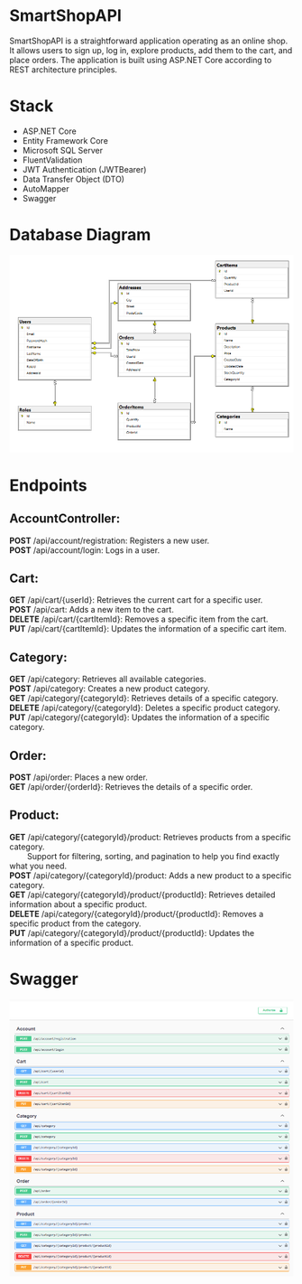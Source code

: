 # SmartShopAPI
SmartShopAPI is a straightforward application operating as an online shop. It allows users to sign up, log in, explore products, add them to the cart, and place orders. The application is built using ASP.NET Core according to REST architecture principles.

# Stack

* ASP.NET Core  
* Entity Framework Core  
* Microsoft SQL Server  
* FluentValidation  
* JWT Authentication (JWTBearer)  
* Data Transfer Object (DTO)  
* AutoMapper  
* Swagger  

# Database Diagram  
![DatabaseScheme](scheme.png)

# Endpoints

## AccountController:  
**POST** /api/account/registration: Registers a new user.  
**POST** /api/account/login: Logs in a user.  

## Cart:  
**GET** /api/cart/{userId}: Retrieves the current cart for a specific user.  
**POST** /api/cart: Adds a new item to the cart.  
**DELETE** /api/cart/{cartItemId}: Removes a specific item from the cart.  
**PUT** /api/cart/{cartItemId}: Updates the information of a specific cart item.  

## Category:  
**GET** /api/category: Retrieves all available categories.  
**POST** /api/category: Creates a new product category.  
**GET** /api/category/{categoryId}: Retrieves details of a specific category.  
**DELETE** /api/category/{categoryId}: Deletes a specific product category.  
**PUT** /api/category/{categoryId}: Updates the information of a specific category.  

## Order:  
**POST** /api/order: Places a new order.  
**GET** /api/order/{orderId}: Retrieves the details of a specific order.  

## Product:  
**GET** /api/category/{categoryId}/product: Retrieves products from a specific category.  
&nbsp;&nbsp;&nbsp;&nbsp;&nbsp;&nbsp;&nbsp;&nbsp;Support for filtering, sorting, and pagination to help you find exactly what you need.   
**POST** /api/category/{categoryId}/product: Adds a new product to a specific category.  
**GET** /api/category/{categoryId}/product/{productId}: Retrieves detailed information about a specific product.  
**DELETE** /api/category/{categoryId}/product/{productId}: Removes a specific product from the category.  
**PUT** /api/category/{categoryId}/product/{productId}: Updates the information of a specific product.  


# Swagger
 ![Swagger](swagger.png)
